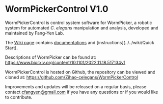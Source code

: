 # WormPickerControl V1.0

WormPickerControl is control system software for WormPicker, a robotic system for automated *C. elegans* manipulation and analysis, developed and maintained by Fang-Yen Lab.

The [Wiki page](../../wiki) contains [documentations](../../wiki/Documentation) and [instructions](../../wiki/Quick Start).
    
Descriptions of WormPicker can be found at:
    https://www.biorxiv.org/content/10.1101/2022.11.18.517134v1
    
WormPickerControl is hosted on Github, the repository can be viewed and cloned at:
    https://github.com/Zihao-celegans/WormPickerControl
   
Improvements and updates will be released on a regular basis, please contact cfangyen@gmail.com if you have any questions or if you would like to contribute.

